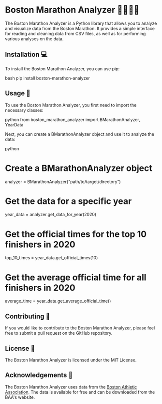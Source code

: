 # Boston Marathon Analyzer 🏃‍♂️🏃‍♀️

The Boston Marathon Analyzer is a Python library that allows you to analyze and visualize data from the Boston Marathon. It provides a simple interface for reading and cleaning data from CSV files, as well as for performing various analyses on the data.

## Installation 💻

To install the Boston Marathon Analyzer, you can use pip:


bash
pip install boston-marathon-analyzer
​


## Usage 🚀

To use the Boston Marathon Analyzer, you first need to import the necessary classes:


python
from boston_marathon_analyzer import BMarathonAnalyzer, YearData
​


Next, you can create a BMarathonAnalyzer object and use it to analyze the data:


python
# Create a BMarathonAnalyzer object
analyzer = BMarathonAnalyzer("path/to/target/directory")
​
# Get the data for a specific year
year_data = analyzer.get_data_for_year(2020)
​
# Get the official times for the top 10 finishers in 2020
top_10_times = year_data.get_official_times(10)
​
# Get the average official time for all finishers in 2020
average_time = year_data.get_average_official_time()
​


## Contributing 🤝

If you would like to contribute to the Boston Marathon Analyzer, please feel free to submit a pull request on the GitHub repository.

## License 📄

The Boston Marathon Analyzer is licensed under the MIT License.

## Acknowledgements 🙌

The Boston Marathon Analyzer uses data from the [Boston Athletic Association](https://www.baa.org/). The data is available for free and can be downloaded from the BAA's website.
